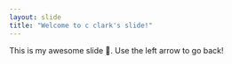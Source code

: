 ```yaml
---
layout: slide
title: "Welcome to c clark's slide!"
---
```

This is my awesome slide :tada:.
Use the left arrow to go back!
